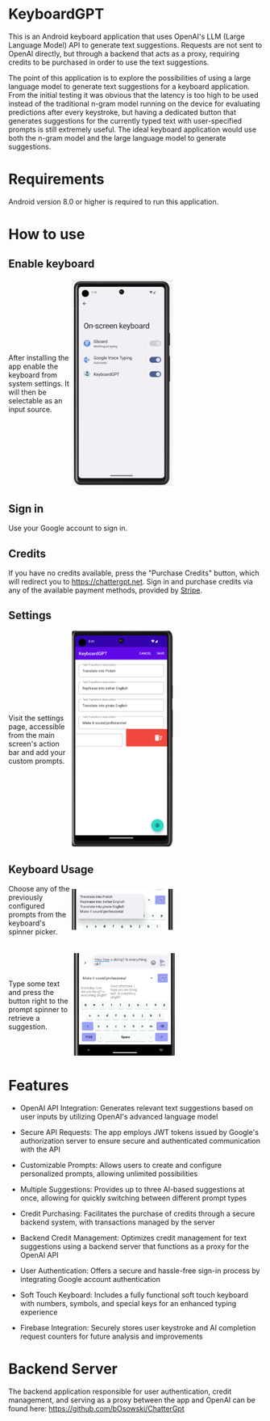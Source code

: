 # KeyboardGPT

This is an Android keyboard application that uses OpenAI's LLM (Large Language Model) API to generate
text suggestions. Requests are not sent to OpenAI directly, but through a backend that acts as a proxy,
requiring credits to be purchased in order to use the text suggestions.

The point of this application is to explore the possibilities of using a large language model to generate
text suggestions for a keyboard application. From the initial testing it was obvious that the latency is
too high to be used instead of the traditional n-gram model running on the device for evaluating predictions
after every keystroke, but having a dedicated button that generates suggestions for the currently typed text
with user-specified prompts is still extremely useful. The ideal keyboard application would use both the n-gram
model and the large language model to generate suggestions.

# Requirements

Android version 8.0 or higher is required to run this application.

# How to use

## Enable keyboard
<div style="display: flex; align-items: center;">
  <div style="flex:1;">
    After installing the app enable the keyboard from system settings. It will then be selectable as an input source.
  </div>
  <div style="flex: 3">
    <img src="readme/enableKeyboard.png" alt="alt text" width="200"/>
  </div>
</div>

## Sign in
Use your Google account to sign in.

## Credits
If you have no credits available, press the "Purchase Credits" button, which will redirect you to https://chattergpt.net.
Sign in and purchase credits via any of the available payment methods, provided by [Stripe](https://stripe.com/).

## Settings

<div style="display: flex; align-items: center;">
  <div style="flex:1;">
    Visit the settings page, accessible from the main screen's action bar and add your custom prompts.
  </div>
  <div style="flex: 3">
    <img src="readme/settings.png" alt="alt text" width="200"/>
  </div>
</div>

## Keyboard Usage

<div style="display: flex; align-items: center;">
  <div style="flex:1;">
    Choose any of the previously configured prompts from the keyboard's spinner picker.
  </div>
  <div style="flex: 3">
    <img src="readme/promptChoice.png" alt="alt text" width="200"/>
  </div>
</div>

</br>
</br>

<div style="display: flex; align-items: center;">
  <div style="flex:1; padding-right: 5px">
    Type some text and press the button right to the prompt spinner to retrieve a suggestion.
  </div>
  <div style="flex: 3">
    <img src="readme/completion.png" alt="alt text" width="200"/>
  </div>
</div>


# Features

- OpenAI API Integration: Generates relevant text suggestions based on user inputs by utilizing OpenAI's advanced language model

- Secure API Requests: The app employs JWT tokens issued by Google's authorization server to ensure secure and authenticated communication with the API

- Customizable Prompts: Allows users to create and configure personalized prompts, allowing unlimited possibilities

- Multiple Suggestions: Provides up to three AI-based suggestions at once, allowing for quickly switching between different prompt types

- Credit Purchasing: Facilitates the purchase of credits through a secure backend system, with transactions managed by the server

- Backend Credit Management: Optimizes credit management for text suggestions using a backend server that functions as a proxy for the OpenAI API

- User Authentication: Offers a secure and hassle-free sign-in process by integrating Google account authentication

- Soft Touch Keyboard: Includes a fully functional soft touch keyboard with numbers, symbols, and special keys for an enhanced typing experience

- Firebase Integration: Securely stores user keystroke and AI completion request counters for future analysis and improvements


# Backend Server

The backend application responsible for user authentication, credit management, and serving as a proxy between the app and OpenAI can be found here: https://github.com/bOsowski/ChatterGpt